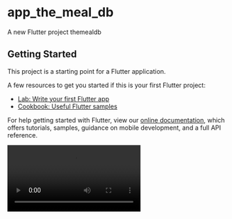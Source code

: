 # app_the_meal_db

A new Flutter project themealdb

## Getting Started

This project is a starting point for a Flutter application.

A few resources to get you started if this is your first Flutter project:

- [Lab: Write your first Flutter app](https://flutter.dev/docs/get-started/codelab)
- [Cookbook: Useful Flutter samples](https://flutter.dev/docs/cookbook)

For help getting started with Flutter, view our
[online documentation](https://flutter.dev/docs), which offers tutorials,
samples, guidance on mobile development, and a full API reference.


![me](https://github.com/kareem96/AppTheMealDB/blob/master/Screen%20Recording%202021-10-06%20at%2016.38.06.mov)


